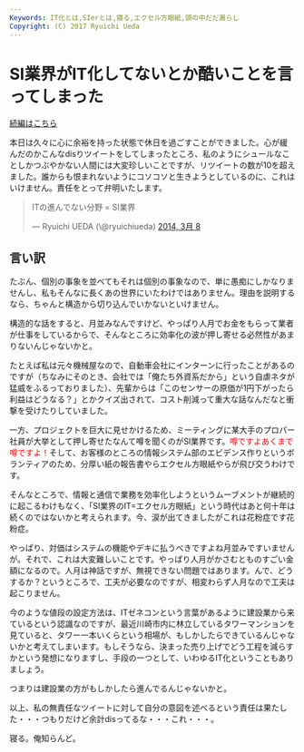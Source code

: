 ```yaml
---
Keywords: IT化とは,SIerとは,寝る,エクセル方眼紙,頭の中だだ漏らし
Copyright: (C) 2017 Ryuichi Ueda
---
```


# SI業界がIT化してないとか酷いことを言ってしまった
<a href="http://blog.ueda.asia/?p=2179" title="【おじいちゃん消火器持ってきて！】SI業界がIT化してないとか酷いことを言ってしまったので早めに火消しを計る【天ぷら油が！】" target="_blank">続編はこちら</a>

本日は久々に心に余裕を持った状態で休日を過ごすことができました。心が緩んだのかこんなdisりツイートをしてしまったところ、私のようにシュールなことしかつぶやかない人間には大変珍しいことですが、リツイートの数が10を超えました。誰からも恨まれないようにコソコソと生きようとしているのに、これはいけません。責任をとって弁明いたします。

<blockquote class="twitter-tweet" lang="ja"><p>ITの進んでない分野 = SI業界</p>&mdash; Ryuichi UEDA (\@ryuichiueda) <a href="https://twitter.com/ryuichiueda/statuses/442154143071756288">2014, 3月 8</a></blockquote>
<script async src="//platform.twitter.com/widgets.js" charset="utf-8"></script>

<h2>言い訳</h2>

たぶん、個別の事象を並べてもそれは個別の事象なので、単に愚痴にしかなりませんし、私もそんなに長くあの世界にいたわけではありません。理由を説明するなら、ちゃんと構造から切り込んでいかないといけません。

構造的な話をすると、月並みなんですけど、やっぱり人月でお金をもらって業者が仕事をしているからで、そんなところに効率化の波が押し寄せる必然性があまりないんじゃないかと。

たとえば私は元々機械屋なので、自動車会社にインターンに行ったことがあるのですが（ちなみにそのとき、会社では「俺たち外資系だから」という自虐ネタが猛威をふるっておりました）、先輩からは「このセンサーの原価が1円下がったら利益はどうなる？」とかクイズ出されて、コスト削減って重大な話なんだなと衝撃を受けたりしていました。

一方、プロジェクトを巨大に見せかけるため、ミーティングに某大手のプロパー社員が大挙として押し寄せたなんて噂を聞くのがSI業界です。<span style="color:red">噂ですよあくまで噂ですよ！</span>そして、お客様のところの情報システム部のエビデンス作りというボランティアのため、分厚い紙の報告書やらエクセル方眼紙やらが飛び交うわけです。

そんなところで、情報と通信で業務を効率化しようというムーブメントが継続的に起こるわけもなく、「SI業界のIT=エクセル方眼紙」という時代はあと何十年は続くのではないかと考えられます。今、涙が出てきましたがこれは花粉症です花粉症。

やっぱり、対価はシステムの機能やデキに払うべきですよね月並みですいませんが。それで、これは大変難しいことです。やっぱり人月がかさむとものすごい金額になるので。人月は神話ですが、無視できない問題ではあります。んで、どうするか？というところで、工夫が必要なのですが、相変わらず人月なので工夫は起こりません。

今のような値段の設定方法は、ITゼネコンという言葉があるように建設業から来ているという認識なのですが、最近川崎市内に林立しているタワーマンションを見ていると、タワー一本いくらという相場が、もしかしたらできているんじゃないかと考えてしまいます。もしそうなら、決まった売り上げでどう工程を減らすかという発想になりますし、手段の一つとして、いわゆるIT化ということもありましょう。

つまりは建設業の方がもしかしたら進んでるんじゃないかと。

以上、私の無責任なツイートに対して自分の意図を述べるという責任は果たした・・・つもりだけど余計disってるな・・・これ・・・。


寝る。俺知らんど。
